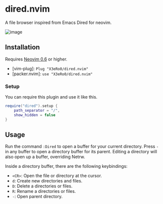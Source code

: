 # dired.nvim

A file browser inspired from Emacs Dired for neovim.

![image](https://user-images.githubusercontent.com/24680989/177937233-f081d292-0936-4a93-9355-57e0ff4253ac.png)

## Installation

Requires [Neovim 0.6](https://github.com/neovim/neovim/releases/tag/v0.6.0) or
higher.

* [vim-plug]: `Plug "X3eRo0/dired.nvim"`
* [packer.nvim]: `use "X3eRo0/dired.nvim"`

### Setup
You can require this plugin and use it like this.
```lua
require("dired").setup {
    path_separator = "/",
    show_hidden = false
}
```

## Usage

Run the command `:Dired` to open a buffer for your current
directory. Press `-` in any buffer to open a directory buffer for its parent.
Editing a directory will also open up a buffer, overriding Netrw.

Inside a directory buffer, there are the following keybindings:
* `<CR>`: Open the file or directory at the cursor.
* `d`: Create new directories and files.
* `D`: Delete a directories or files.
* `R`: Rename a directories or files.
* `-`: Open parent directory.
